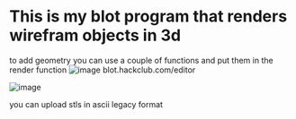 # This is my blot program that renders wirefram objects in 3d
to add geometry you can use a couple of functions and put them in the render function
![image](https://github.com/Patcybermind/3d-rendering-blot-program/assets/97562509/c32c39e9-8dcb-46fd-a879-0ef07db56196)
blot.hackclub.com/editor

![image](https://github.com/Patcybermind/3d-rendering-blot-program/assets/97562509/753b232c-166b-4bc3-9c29-22f521e9c402)

you can upload stls in ascii legacy format
